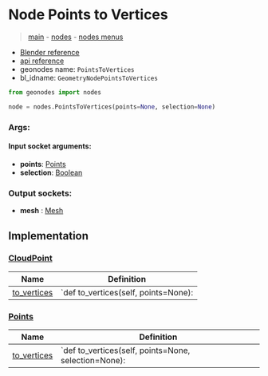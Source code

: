 # Node Points to Vertices

> [main](../structure.md) - [nodes](nodes.md) - [nodes menus](nodes_menus.md)

- [Blender reference](https://docs.blender.org/manual/en/latest/modeling/geometry_nodes/point/points_to_vertices.html)
- [api reference](https://docs.blender.org/api/current/bpy.types.GeometryNodePointsToVertices.html)
- geonodes name: `PointsToVertices`
- bl_idname: `GeometryNodePointsToVertices`

```python
from geonodes import nodes

node = nodes.PointsToVertices(points=None, selection=None)
```

### Args:

#### Input socket arguments:

- **points**: [Points](Points.md)
- **selection**: [Boolean](Boolean.md)

### Output sockets:

- **mesh** : [Mesh](Mesh.md)

## Implementation

### [CloudPoint](CloudPoint.md)

| Name | Definition |
|------|------------|
 | [to_vertices](CloudPoint.md#to_vertices) | `def to_vertices(self, points=None): |

### [Points](Points.md)

| Name | Definition |
|------|------------|
 | [to_vertices](Points.md#to_vertices) | `def to_vertices(self, points=None, selection=None): |

